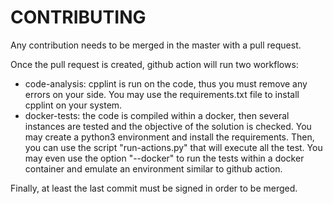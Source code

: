 # CONTRIBUTING

Any contribution needs to be merged in the master with a pull request.

Once the pull request is created, github action will run two workflows:
 - code-analysis: cpplint is run on the code, thus you must remove 
 any errors on your side. You may use the requirements.txt file to 
 install cpplint on your system.
 - docker-tests: the code is compiled within a docker, then several 
 instances are tested and the objective of the solution is checked. 
 You may create a python3 environment and install the requirements. 
 Then, you can use the script "run-actions.py" that will execute all
 the test. You may even use the option "--docker" to run the tests 
 within a docker container and emulate an environment similar to 
 github action.
 
Finally, at least the last commit must be signed in order to be merged.